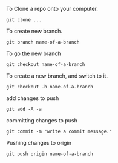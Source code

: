 To Clone a repo onto your computer.
```shell
git clone ...
```

To create new branch.
```shell
git branch name-of-a-branch
```

To go the new branch
```shell
git checkout name-of-a-branch
```

To create a new branch, and switch to it.
```shell
git checkout -b name-of-a-branch
```

add changes to push
```shell
git add -A -a
```

committing changes to push
```shell
git commit -m "write a commit message."
```

Pushing changes to origin
```shell
git push origin name-of-a-branch
```